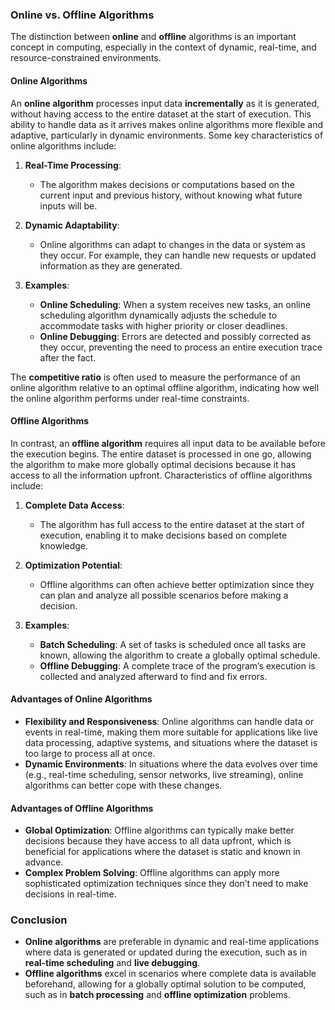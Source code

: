 ### Online vs. Offline Algorithms

The distinction between **online** and **offline** algorithms is an important concept in computing, especially in the context of dynamic, real-time, and resource-constrained environments.

#### Online Algorithms

An **online algorithm** processes input data **incrementally** as it is generated, without having access to the entire dataset at the start of execution. This ability to handle data as it arrives makes online algorithms more flexible and adaptive, particularly in dynamic environments. Some key characteristics of online algorithms include:

1. **Real-Time Processing**: 
   - The algorithm makes decisions or computations based on the current input and previous history, without knowing what future inputs will be.
   
2. **Dynamic Adaptability**:
   - Online algorithms can adapt to changes in the data or system as they occur. For example, they can handle new requests or updated information as they are generated.

3. **Examples**:
   - **Online Scheduling**: When a system receives new tasks, an online scheduling algorithm dynamically adjusts the schedule to accommodate tasks with higher priority or closer deadlines.
   - **Online Debugging**: Errors are detected and possibly corrected as they occur, preventing the need to process an entire execution trace after the fact.

The **competitive ratio** is often used to measure the performance of an online algorithm relative to an optimal offline algorithm, indicating how well the online algorithm performs under real-time constraints.

#### Offline Algorithms

In contrast, an **offline algorithm** requires all input data to be available before the execution begins. The entire dataset is processed in one go, allowing the algorithm to make more globally optimal decisions because it has access to all the information upfront. Characteristics of offline algorithms include:

1. **Complete Data Access**:
   - The algorithm has full access to the entire dataset at the start of execution, enabling it to make decisions based on complete knowledge.

2. **Optimization Potential**:
   - Offline algorithms can often achieve better optimization since they can plan and analyze all possible scenarios before making a decision.

3. **Examples**:
   - **Batch Scheduling**: A set of tasks is scheduled once all tasks are known, allowing the algorithm to create a globally optimal schedule.
   - **Offline Debugging**: A complete trace of the program’s execution is collected and analyzed afterward to find and fix errors.

#### Advantages of Online Algorithms

- **Flexibility and Responsiveness**: Online algorithms can handle data or events in real-time, making them more suitable for applications like live data processing, adaptive systems, and situations where the dataset is too large to process all at once.
- **Dynamic Environments**: In situations where the data evolves over time (e.g., real-time scheduling, sensor networks, live streaming), online algorithms can better cope with these changes.
  
#### Advantages of Offline Algorithms

- **Global Optimization**: Offline algorithms can typically make better decisions because they have access to all data upfront, which is beneficial for applications where the dataset is static and known in advance.
- **Complex Problem Solving**: Offline algorithms can apply more sophisticated optimization techniques since they don’t need to make decisions in real-time.

### Conclusion

- **Online algorithms** are preferable in dynamic and real-time applications where data is generated or updated during the execution, such as in **real-time scheduling** and **live debugging**.
- **Offline algorithms** excel in scenarios where complete data is available beforehand, allowing for a globally optimal solution to be computed, such as in **batch processing** and **offline optimization** problems.
